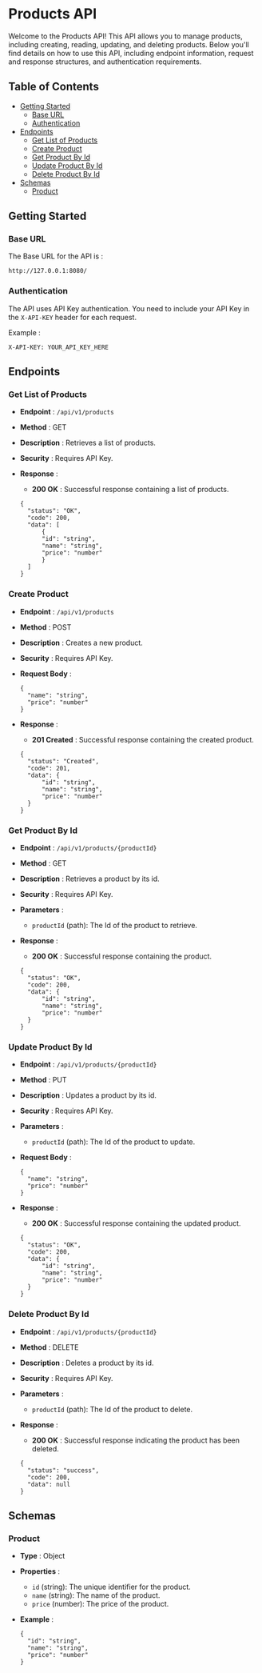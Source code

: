 # Products API

Welcome to the Products API! This API allows you to manage products, including creating, reading, updating, and deleting products. Below you'll find details on how to use this API, including endpoint information, request and response structures, and authentication requirements.

## Table of Contents

- [Getting Started](#getting-started)
  - [Base URL](#base-url)
  - [Authentication](#authentication)
- [Endpoints](#endpoints)
  - [Get List of Products](#get-list-of-products)
  - [Create Product](#create-product)
  - [Get Product By Id](#get-product-by-id)
  - [Update Product By Id](#update-product-by-id)
  - [Delete Product By Id](#delete-product-by-id)
- [Schemas](#schemas)
  - [Product](#product)

## Getting Started

### Base URL

The Base URL for the API is :

`http://127.0.0.1:8080/`

### Authentication

The API uses API Key authentication. You need to include your API Key in the `X-API-KEY` header for each request.

Example :

`X-API-KEY: YOUR_API_KEY_HERE`

## Endpoints

### Get List of Products

- **Endpoint** : `/api/v1/products`
- **Method** : GET
- **Description** : Retrieves a list of products.
- **Security** : Requires API Key.
- **Response** :

  - **200 OK** : Successful response containing a list of products.

  ```
  {
    "status": "OK",
    "code": 200,
    "data": [
        {
        "id": "string",
        "name": "string",
        "price": "number"
        }
    ]
  }
  ```

### Create Product

- **Endpoint** : `/api/v1/products`
- **Method** : POST
- **Description** : Creates a new product.
- **Security** : Requires API Key.
- **Request Body** :

  ```
  {
    "name": "string",
    "price": "number"
  }
  ```

- **Response** :

  - **201 Created** : Successful response containing the created product.

  ```
  {
    "status": "Created",
    "code": 201,
    "data": {
        "id": "string",
        "name": "string",
        "price": "number"
    }
  }
  ```

### Get Product By Id

- **Endpoint** : `/api/v1/products/{productId}`
- **Method** : GET
- **Description** : Retrieves a product by its id.
- **Security** : Requires API Key.
- **Parameters** :
  - `productId` (path): The Id of the product to retrieve.
- **Response** :

  - **200 OK** : Successful response containing the product.

  ```
  {
    "status": "OK",
    "code": 200,
    "data": {
        "id": "string",
        "name": "string",
        "price": "number"
    }
  }
  ```

### Update Product By Id

- **Endpoint** : `/api/v1/products/{productId}`
- **Method** : PUT
- **Description** : Updates a product by its id.
- **Security** : Requires API Key.
- **Parameters** :
  - `productId` (path): The Id of the product to update.
- **Request Body** :

  ```
  {
    "name": "string",
    "price": "number"
  }
  ```

- **Response** :

  - **200 OK** : Successful response containing the updated product.

  ```
  {
    "status": "OK",
    "code": 200,
    "data": {
        "id": "string",
        "name": "string",
        "price": "number"
    }
  }
  ```

### Delete Product By Id

- **Endpoint** : `/api/v1/products/{productId}`
- **Method** : DELETE
- **Description** : Deletes a product by its id.
- **Security** : Requires API Key.
- **Parameters** :
  - `productId` (path): The Id of the product to delete.
- **Response** :

  - **200 OK** : Successful response indicating the product has been deleted.

  ```
  {
    "status": "success",
    "code": 200,
    "data": null
  }
  ```

## Schemas

### Product

- **Type** : Object
- **Properties** :

  - `id` (string): The unique identifier for the product.
  - `name` (string): The name of the product.
  - `price` (number): The price of the product.

- **Example** :

  ```
  {
    "id": "string",
    "name": "string",
    "price": "number"
  }
  ```
